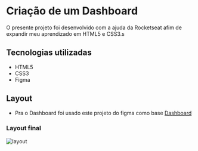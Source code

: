 # Criação de um Dashboard
O presente projeto foi desenvolvido com a ajuda da Rocketseat afim de expandir meu aprendizado em HTML5 e CSS3.s
## Tecnologias utilizadas
- HTML5
- CSS3
- Figma
## Layout
- Pra o Dashboard foi usado este projeto do figma como base [Dashboard](https://www.figma.com/community/file/1210217615683203825)

### Layout final
![layout](./assets/layout.png)
